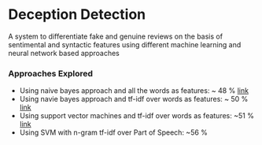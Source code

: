 # Deception Detection
A system to differentiate fake and genuine reviews on the basis of sentimental and syntactic features using different machine learning and neural network based approaches

### Approaches Explored

- Using naive bayes approach and all the words as features: ~ 48 % [link][1]
- Using navie bayes approach and tf-idf over words as features: ~ 50 % [link][2]
- Using support vector machines and tf-idf over words as features: ~51 % [link][3]
- Using SVM with n-gram tf-idf over Part of Speech: ~56 %

[1]: https://github.com/Hasil-Sharma/deception-detection/blob/36cdb94f326128ade1c3ada40d1fbd7d2b681d6a/Spam%20Opinion%20Mining.ipynb
[2]: https://github.com/Hasil-Sharma/deception-detection/blob/2f4e052afadcd16d7d2dc7f9479aaf3bbb06aa5a/Spam%20Opinion%20Mining.ipynb
[3]: https://github.com/Hasil-Sharma/deception-detection/blob/f9309db5ba18580ec33c766735ecf4f2002d3ffd/Spam%20Opinion%20Mining.ipynb
